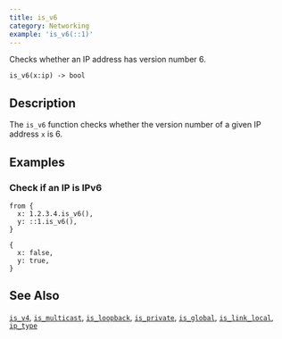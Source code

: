 ```yaml
---
title: is_v6
category: Networking
example: 'is_v6(::1)'
---
```


Checks whether an IP address has version number 6.

```tql
is_v6(x:ip) -> bool
```

## Description

The `is_v6` function checks whether the version number of a given IP address `x`
is 6.

## Examples

### Check if an IP is IPv6

```tql
from {
  x: 1.2.3.4.is_v6(),
  y: ::1.is_v6(),
}
```

```tql
{
  x: false,
  y: true,
}
```

## See Also

[`is_v4`](/reference/functions/is_v4),
[`is_multicast`](/reference/functions/is_multicast),
[`is_loopback`](/reference/functions/is_loopback),
[`is_private`](/reference/functions/is_private),
[`is_global`](/reference/functions/is_global),
[`is_link_local`](/reference/functions/is_link_local),
[`ip_type`](/reference/functions/ip_type)
